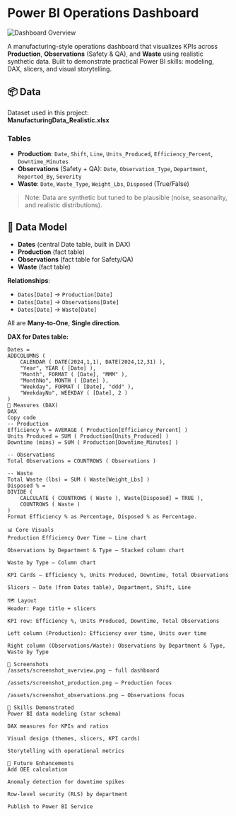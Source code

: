# Power BI Operations Dashboard  

![Dashboard Overview](assets/screenshot_overview.png)

A manufacturing-style operations dashboard that visualizes KPIs across **Production**, **Observations** (Safety & QA), and **Waste** using realistic synthetic data. Built to demonstrate practical Power BI skills: modeling, DAX, slicers, and visual storytelling.

## 📦 Data
Dataset used in this project:  
**ManufacturingData_Realistic.xlsx**

### Tables
- **Production**: `Date`, `Shift`, `Line`, `Units_Produced`, `Efficiency_Percent`, `Downtime_Minutes`  
- **Observations** (Safety + QA): `Date`, `Observation_Type`, `Department`, `Reported_By`, `Severity`  
- **Waste**: `Date`, `Waste_Type`, `Weight_Lbs`, `Disposed` (True/False)

> Note: Data are synthetic but tuned to be plausible (noise, seasonality, and realistic distributions).

## 🧱 Data Model
- **Dates** (central Date table, built in DAX)
- **Production** (fact table)
- **Observations** (fact table for Safety/QA)
- **Waste** (fact table)

**Relationships**:  
- `Dates[Date]` → `Production[Date]`  
- `Dates[Date]` → `Observations[Date]`  
- `Dates[Date]` → `Waste[Date]`  

All are **Many-to-One**, **Single direction**.

**DAX for Dates table:**
```DAX
Dates =
ADDCOLUMNS (
    CALENDAR ( DATE(2024,1,1), DATE(2024,12,31) ),
    "Year", YEAR ( [Date] ),
    "Month", FORMAT ( [Date], "MMM" ),
    "MonthNo", MONTH ( [Date] ),
    "Weekday", FORMAT ( [Date], "ddd" ),
    "WeekdayNo", WEEKDAY ( [Date], 2 )
)
🧮 Measures (DAX)
DAX
Copy code
-- Production
Efficiency % = AVERAGE ( Production[Efficiency_Percent] )
Units Produced = SUM ( Production[Units_Produced] )
Downtime (mins) = SUM ( Production[Downtime_Minutes] )

-- Observations
Total Observations = COUNTROWS ( Observations )

-- Waste
Total Waste (lbs) = SUM ( Waste[Weight_Lbs] )
Disposed % =
DIVIDE (
    CALCULATE ( COUNTROWS ( Waste ), Waste[Disposed] = TRUE ),
    COUNTROWS ( Waste )
)
Format Efficiency % as Percentage, Disposed % as Percentage.

📊 Core Visuals
Production Efficiency Over Time — Line chart

Observations by Department & Type — Stacked column chart

Waste by Type — Column chart

KPI Cards — Efficiency %, Units Produced, Downtime, Total Observations

Slicers — Date (from Dates table), Department, Shift, Line

🗺️ Layout
Header: Page title + slicers

KPI row: Efficiency %, Units Produced, Downtime, Total Observations

Left column (Production): Efficiency over time, Units over time

Right column (Observations/Waste): Observations by Department & Type, Waste by Type

📸 Screenshots
/assets/screenshot_overview.png — full dashboard

/assets/screenshot_production.png — Production focus

/assets/screenshot_observations.png — Observations focus

🧠 Skills Demonstrated
Power BI data modeling (star schema)

DAX measures for KPIs and ratios

Visual design (themes, slicers, KPI cards)

Storytelling with operational metrics

🔁 Future Enhancements
Add OEE calculation

Anomaly detection for downtime spikes

Row-level security (RLS) by department

Publish to Power BI Service
